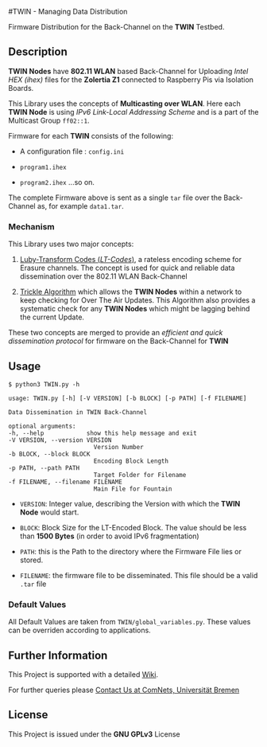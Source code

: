 #TWIN - Managing Data Distribution

Firmware Distribution for the Back-Channel on the __TWIN__ Testbed.

## Description

__TWIN Nodes__ have __802.11 WLAN__ based Back-Channel for Uploading *Intel HEX (ihex)* files
for the __Zolertia Z1__ connected to Raspberry Pis via Isolation Boards.

This Library uses the concepts of __Multicasting over WLAN__. Here each __TWIN Node__ is using
*IPv6 Link-Local Addressing Scheme* and is a part of the Multicast Group `ff02::1`.

Firmware for each __TWIN__ consists of the following:

* A configuration file : `config.ini`

* `program1.ihex`

* `program2.ihex`
...so on.

The complete Firmware above is sent as a single `tar` file over the Back-Channel as, for example `data1.tar`.

### Mechanism

This Library uses two major concepts:

1. [Luby-Transform Codes (*LT-Codes*)](https://en.wikipedia.org/wiki/Luby_transform_code), a rateless encoding scheme for Erasure channels. The concept is used for quick and reliable data dissemination over the 802.11 WLAN Back-Channel

2. [Trickle Algorithm](https://tools.ietf.org/html/rfc6206) which allows the __TWIN Nodes__ within a network to keep checking for Over The Air Updates. This Algorithm also provides a systematic check for any __TWIN Nodes__ which might be lagging behind the current Update.

These two concepts are merged to provide an *efficient and quick dissemination protocol* for firmware on the Back-Channel for __TWIN__

## Usage
	
	$ python3 TWIN.py -h

	usage: TWIN.py [-h] [-V VERSION] [-b BLOCK] [-p PATH] [-f FILENAME]

	Data Dissemination in TWIN Back-Channel

	optional arguments:
  	-h, --help            show this help message and exit
  	-V VERSION, --version VERSION
                        	Version Number
  	-b BLOCK, --block BLOCK
                        	Encoding Block Length
  	-p PATH, --path PATH  
  							Target Folder for Filename
  	-f FILENAME, --filename FILENAME
                        	Main File for Fountain


* `VERSION`: Integer value, describing the Version with which the __TWIN Node__ would start.

* `BLOCK`: Block Size for the LT-Encoded Block. The value should be less than __1500 Bytes__ (in order to avoid IPv6 fragmentation)

* `PATH`: this is the Path to the directory where the Firmware File lies or stored.

* `FILENAME`: the firmware file to be disseminated. This file should be a valid `.tar` file

### Default Values
All Default Values are taken from `TWIN/global_variables.py`. These values can be overriden according to applications.

## Further Information

This Project is supported with a detailed [Wiki](https://github.com/ComNets-Bremen/TWIN/wiki).

For further queries please [Contact Us at ComNets, Universität Bremen](https://github.com/ComNets-Bremen/TWIN/wiki/Contact-Details)

## License

This Project is issued under the __GNU GPLv3__ License
